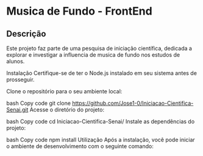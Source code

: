 # Musica de Fundo - FrontEnd
## Descrição
Este projeto faz parte de uma pesquisa de iniciação científica, dedicada a explorar e investigar a influencia de musica de fundo nos estudos de alunos.

Instalação
Certifique-se de ter o Node.js instalado em seu sistema antes de prosseguir.

Clone o repositório para o seu ambiente local:

bash
Copy code
git clone https://github.com/Jose1-0/Iniciacao-Cientifica-Senai.git
Acesse o diretório do projeto:

bash
Copy code
cd Iniciacao-Cientifica-Senai/
Instale as dependências do projeto:

bash
Copy code
npm install
Utilização
Após a instalação, você pode iniciar o ambiente de desenvolvimento com o seguinte comando:
